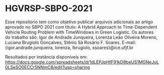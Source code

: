# HGVRSP-SBPO-2021

Esse repositório tem como objetivo publicar arquivos adicionais ao artigo aprovado no SBPO 2021 com título: A Hybrid Approach to Time-Dependent Vehicle Routing Problem with TimeWindows in Green Logistic. Os autores do trabalho são: Igor de Andrade Junqueira, Lorenza Leão Oliveira Moreno, Luciana Brugiolo Gonçalves, Stênio Sã Rosário F. Soares. E-mail: {igor.andrade.junqueira, lorenza, lbrugiolo, ssoares}@ice.ufjf.br


Resultados por instância disponíveis em: https://docs.google.com/spreadsheets/d/1dLEPJpHfF91kD8beUS1MGNeJoL0LSeSO0ECCr5NNmC8/edit?usp=sharing
